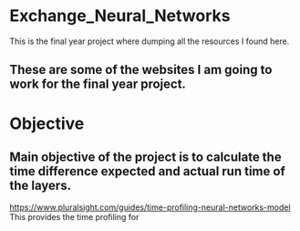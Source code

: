 # Exchange_Neural_Networks
This is the final year project where dumping all the resources I found here.


## These are some of the websites I am going to work for the final year project.


# Objective
## Main objective of the project is to calculate the time difference expected and actual run time of the layers.


https://www.pluralsight.com/guides/time-profiling-neural-networks-model This provides the time profiling for 
